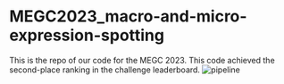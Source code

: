 # MEGC2023_macro-and-micro-expression-spotting
This is the repo of our code for the MEGC 2023. This code achieved the second-place ranking in the challenge leaderboard.
![pipeline](https://github.com/qin123xyz/MEGC2023_macro-and-micro-expression-spotting/assets/134075129/2fcb4786-33e0-46ed-802c-0a3c5df980ea)



